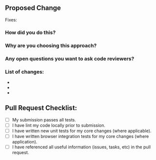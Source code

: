 ## Proposed Change

Fixes:

### How did you do this?

### Why are you choosing this approach?

### Any open questions you want to ask code reviewers?

### List of changes:

  -
  -
  -

## Pull Request Checklist:

  - [ ] My submission passes all tests.
  - [ ] I have lint my code locally prior to submission.
  - [ ] I have written new unit tests for my core changes (where applicable).
  - [ ] I have written browser integration tests for my core changes (where application).
  - [ ] I have referenced all useful information (issues, tasks, etc) in the pull request.
